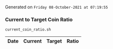 Generated on `Friday 08-October-2021 at 07:19:55`

### Current to Target Coin Ratio
`current_coin_ratio.sh`

Date|Current|Target|Ratio
---|---|---|---
